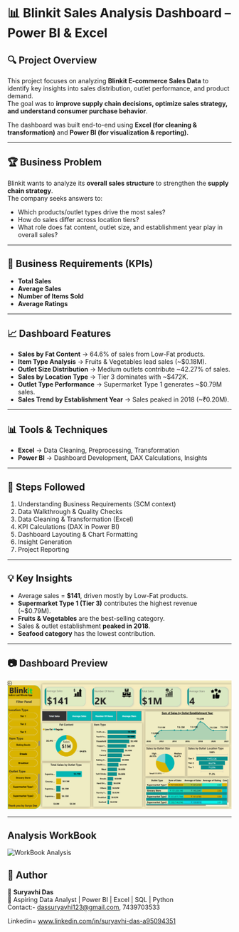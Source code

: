 # 📊 Blinkit Sales Analysis Dashboard – Power BI & Excel

## 🔍 Project Overview
This project focuses on analyzing **Blinkit E-commerce Sales Data** to identify key insights into sales distribution, outlet performance, and product demand.  
The goal was to **improve supply chain decisions, optimize sales strategy, and understand consumer purchase behavior**.

The dashboard was built end-to-end using **Excel (for cleaning & transformation)** and **Power BI (for visualization & reporting).**

---

## 🏆 Business Problem
Blinkit wants to analyze its **overall sales structure** to strengthen the **supply chain strategy**.  
The company seeks answers to:  
- Which products/outlet types drive the most sales?  
- How do sales differ across location tiers?  
- What role does fat content, outlet size, and establishment year play in overall sales?  

---

## 🎯 Business Requirements (KPIs)
- **Total Sales**  
- **Average Sales**  
- **Number of Items Sold**  
- **Average Ratings**  

---

## 📈 Dashboard Features
- **Sales by Fat Content** → 64.6% of sales from Low-Fat products.  
- **Item Type Analysis** → Fruits & Vegetables lead sales (~$0.18M).  
- **Outlet Size Distribution** → Medium outlets contribute ~42.27% of sales.  
- **Sales by Location Type** → Tier 3 dominates with ~$472K.  
- **Outlet Type Performance** → Supermarket Type 1 generates ~$0.79M sales.  
- **Sales Trend by Establishment Year** → Sales peaked in 2018 (~₹0.20M).  

---

## 📊 Tools & Techniques
- **Excel** → Data Cleaning, Preprocessing, Transformation  
- **Power BI** → Dashboard Development, DAX Calculations, Insights  

---

## 📌 Steps Followed
1. Understanding Business Requirements (SCM context)  
2. Data Walkthrough & Quality Checks  
3. Data Cleaning & Transformation (Excel)  
4. KPI Calculations (DAX in Power BI)  
5. Dashboard Layouting & Chart Formatting  
6. Insight Generation  
7. Project Reporting  

---

## 💡 Key Insights
- Average sales = **$141**, driven mostly by Low-Fat products.  
- **Supermarket Type 1 (Tier 3)** contributes the highest revenue (~$0.79M).  
- **Fruits & Vegetables** are the best-selling category.  
- Sales & outlet establishment **peaked in 2018**.  
- **Seafood category** has the lowest contribution.  

---

## 📷 Dashboard Preview
![Blinkit Sales Dashboard](https://github.com/suryavhi704/Blinkit-Sales-Analysis--Excel-Power-BI/blob/main/Blinkit%20Sales%20analysis%20dashboard.png?raw=true)

---

## Analysis WorkBook
![WorkBook Analysis]()

## 📢 Author
👤 **Suryavhi Das**  
📍 Aspiring Data Analyst | Power BI | Excel | SQL | Python  
Contact:- dassuryavhi123@gmail.com, 7439703533

Linkedin= www.linkedin.com/in/suryavhi-das-a95094351

